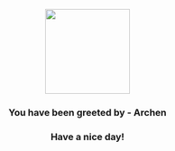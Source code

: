 <p align="center">
    <img src="https://raw.githubusercontent.com/PokeAPI/sprites/master/sprites/pokemon/566.png" width="150" height="150">
</p>
<h3 align="center">You have been greeted by - <b>Archen</b></h3>
<h3 align="center">Have a nice day!</h3>
